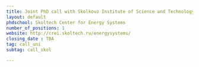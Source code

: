 ```yaml
---
title: Joint PhD call with Skolkovo Institute of Science and Technology, Russia
layout: default
phdschool: Skoltech Center for Energy Systems
number_of_positions: 1
website: http://crei.skoltech.ru/energysystems/
closing_date : TBA
tag: call_uni
subtag: call_skol

---
```

